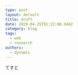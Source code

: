 ```yaml
---
type: post
layout: default
title: draft
date: 2020-04-25T01:22:00.946Z
category: blog
tags:
  - web
  - research
authors:
  - dynamis
---
```

てすと